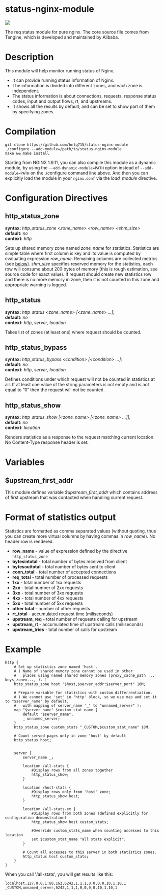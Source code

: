 status-nginx-module
===================
![](https://travis-ci.org/hnlq715/status-nginx-module.svg)

The req status module for pure nginx. The core source file comes from Tengine, which is developed and maintained by Alibaba.


Description
===========

This module will help monitor running status of Nginx.
* It can provide running status information of Nginx.
* The information is divided into different zones, and each zone is independent.
* The status information is about connections, requests, response status codes, input and output flows, rt, and upstreams.
* It shows all the results by default, and can be set to show part of them by specifying zones.


Compilation
===========

```
git clone https://github.com/hnlq715/status-nginx-module
./configure --add-module=/path/to/status-nginx-module
make && make install
```

Starting from NGINX 1.9.11, you can also compile this module as a dynamic
module, by using the `--add-dynamic-module=PATH` option instead of
`--add-module=PATH` on the ./configure command line above. And then you can
explicitly load the module in your `nginx.conf` via the *load\_module* directive.


Configuration Directives
========================

http\_status\_zone
------------------
**syntax:** *http\_status\_zone &lt;zone\_name&gt; &lt;row\_name&gt; &lt;shm\_size&gt;* \
**default:** *no* \
**context:** *http*

Sets up shared memory zone named *zone_name* for statistics. Statistics are
simple table where first column is key and its value is computed by evaluating
expression *row\_name*. Remaining columns are collected metrics (see
[below](#format-of-statistics-output)).
*shm_size* specifies reserved memory for the statistics, each row will consume
about 200 bytes of memory (this is rough estimation, see source code for exact
value). If request should create new statistics row and there is no more memory
in zone, then it is not counted in this zone and appropriate warning is logged.

http\_status
------------
**syntax:** *http\_status &lt;zone\_name&gt; [&lt;zone\_name&gt; ...];* \
**default:** *no* \
**context:** *http*, *server*, *location*

Takes list of zones (at least one) where request should be counted.

http\_status\_bypass
---------------------
**syntax:** *http\_status\_bypass &lt;condition&gt; [&lt;condition&gt; ...];* \
**default:** *no* \
**context:** *http*, *server*, *location*

Defines conditions under which request will not be counted in statistics at
all.  If at least one value of the string parameters is not empty and is not
equal to “0” then the request will not be counted.

http\_status\_show
------------
**syntax:** *http\_status\_show [&lt;zone\_name&gt; [&lt;zone\_name&gt; ...]];* \
**default:** *no* \
**context:** *location*

Renders statistics as a response to the request matching current location.
No Content-Type response header is set.


Variables
=========

$upstream\_first\_addr
----------------------

This module defines variable *$upstream\_first\_addr* which contains
address of first upstream that was contacted when handling current request.


Format of statistics output
===========================
Statistics are formatted as comma separated values (without quoting, thus you
can create more virtual columns by having commas in *row\_name*). No header row
is rendered.

  * **row\_name** - value of expression defined by the directive `http_status_zone`
  * **bytesintotal** - total number of bytes received from client
  * **bytesouttotal** - total number of bytes sent to client
  * **conn\_total** - total number of accepted connections
  * **req\_total** - total number of processed requests
  * **1xx** - total number of 1xx requests
  * **2xx** - total number of 2xx requests
  * **3xx** - total number of 3xx requests
  * **4xx** - total number of 4xx requests
  * **5xx** - total number of 5xx requests
  * **other total** - number of other requests
  * **rt\_total** - accumulated request time (miliseconds)
  * **upstream\_req** - total number of requests calling for upstream
  * **upstream\_rt** - accumulated time of upstream calls (miliseconds)
  * **upstream\_tries** - total number of calls for upstream


Example
=======

```
http {
    # Set up statistics zone named 'host'.
    # ( Name of shared memory zone cannot be used in other
    #   places using named shared memory zones (proxy_cache_path ... keys_zone=..., ). )
    http_status_zone host "$host,$server_addr:$server_port" 10M;

    # Prepare variable for statistics with custom differrentiation.
    # ( We cannot use 'set' in 'http' block, so we use map and set it to "$server_name" by default,
    #   with mapping of server_name '_' to "unnamed_server" );
    map "$server_name" $custom_stat_name {
        default "$server_name";
        _ unnamed_server;
    }
    http_status_zone custom_stats "_CUSTOM,$custom_stat_name" 10M;

    # Count served pages only in zone 'host' by default
    http_status host;


    server {
        server_name _;

        location /all-stats {
            #Display rows from all zones together
            http_status_show;
        }

        location /host-stats {
            #Display rows only from 'host' zone;
            http_status_show host;
        }

        location /all-stats-ex {
            #Display rows from both zones (defined explicitly for configuration demonstration)
            http_status_show host custom_stats;

            #Override custom_stats_name when counting accesses to this location
            set $custom_stat_name "all stats explicit";
        }

        # Count all accesses to this server in both statistics zones.
        http_status host custom_stats;
    }
}
```

When you call '/all-stats', you will get results like this:
```
localhost,127.0.0.1:80,162,6242,1,1,1,0,0,0,0,10,1,10,1
_CUSTOM,unnamed_server,6242,1,1,1,0,0,0,0,10,1,10,1
```
